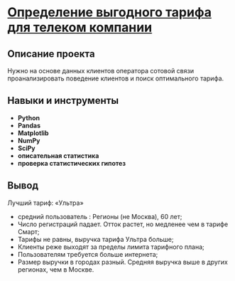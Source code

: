 # <a href='https://github.com/DmitryTatarintsev/Other-Projects/blob/main/4/4.ipynb'>Определение выгодного тарифа для телеком компании</a>
## Описание проекта
Нужно на основе данных клиентов оператора сотовой связи проанализировать поведение клиентов и поиск оптимального тарифа.
## Навыки и инструменты
- **Python**
- **Pandas**
- **Matplotlib**
- **NumPy**
- **SciPy**
- **описательная статистика**
- **проверка статистических гипотез**

## Вывод
Лучший тариф: «Ультра»

- средний пользователь : Регионы (не Москва), 60 лет;
- Число регистраций падает. Отток растет, но медленее чем в тарифе Смарт;
- Тарифы не равны, выручка тарифа Ультра больше;
- Клиенты реже выходят за пределы лимита тарифного плана;
- Пользователям требуется больше интернета;
- Размер выручки в городах разный. Средняя выручка выше в других регионах, чем в Москве.
